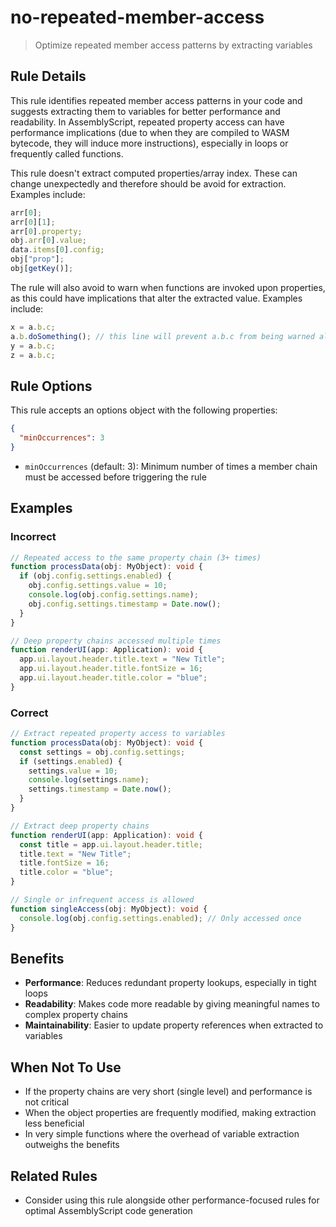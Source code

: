 # no-repeated-member-access

> Optimize repeated member access patterns by extracting variables

## Rule Details

This rule identifies repeated member access patterns in your code and suggests extracting them to variables for better performance and readability. In AssemblyScript, repeated property access can have performance implications (due to when they are compiled to WASM bytecode, they will induce more instructions), especially in loops or frequently called functions.

This rule doesn't extract computed properties/array index. These can change unexpectedly and therefore should be avoid for extraction. Examples include:

```ts
arr[0];
arr[0][1];
arr[0].property;
obj.arr[0].value;
data.items[0].config;
obj["prop"];
obj[getKey()];
```

The rule will also avoid to warn when functions are invoked upon properties, as this could have implications that alter the extracted value.
Examples include:

```ts
x = a.b.c;
a.b.doSomething(); // this line will prevent a.b.c from being warned although it is used multiple times, as doSomething() could potentially change the value of a.b
y = a.b.c;
z = a.b.c;
```

## Rule Options

This rule accepts an options object with the following properties:

```json
{
  "minOccurrences": 3
}
```

- `minOccurrences` (default: 3): Minimum number of times a member chain must be accessed before triggering the rule

## Examples

### Incorrect

```ts
// Repeated access to the same property chain (3+ times)
function processData(obj: MyObject): void {
  if (obj.config.settings.enabled) {
    obj.config.settings.value = 10;
    console.log(obj.config.settings.name);
    obj.config.settings.timestamp = Date.now();
  }
}

// Deep property chains accessed multiple times
function renderUI(app: Application): void {
  app.ui.layout.header.title.text = "New Title";
  app.ui.layout.header.title.fontSize = 16;
  app.ui.layout.header.title.color = "blue";
}
```

### Correct

```ts
// Extract repeated property access to variables
function processData(obj: MyObject): void {
  const settings = obj.config.settings;
  if (settings.enabled) {
    settings.value = 10;
    console.log(settings.name);
    settings.timestamp = Date.now();
  }
}

// Extract deep property chains
function renderUI(app: Application): void {
  const title = app.ui.layout.header.title;
  title.text = "New Title";
  title.fontSize = 16;
  title.color = "blue";
}

// Single or infrequent access is allowed
function singleAccess(obj: MyObject): void {
  console.log(obj.config.settings.enabled); // Only accessed once
}
```

## Benefits

- **Performance**: Reduces redundant property lookups, especially in tight loops
- **Readability**: Makes code more readable by giving meaningful names to complex property chains
- **Maintainability**: Easier to update property references when extracted to variables

## When Not To Use

- If the property chains are very short (single level) and performance is not critical
- When the object properties are frequently modified, making extraction less beneficial
- In very simple functions where the overhead of variable extraction outweighs the benefits

## Related Rules

- Consider using this rule alongside other performance-focused rules for optimal AssemblyScript code generation

